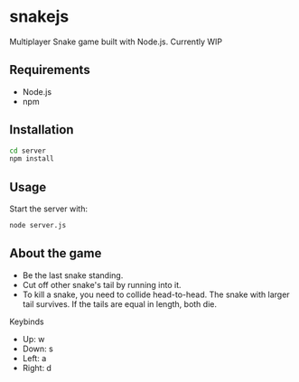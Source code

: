 # snakejs

Multiplayer Snake game built with Node.js.
Currently WIP

## Requirements
- Node.js
- npm

## Installation
```sh
cd server
npm install
```
## Usage
Start the server with:
```sh
node server.js
```
## About the game
- Be the last snake standing.
- Cut off other snake's tail by running into it.
- To kill a snake, you need to collide head-to-head. The snake with larger tail survives. If the tails are equal in length, both die.

Keybinds
- Up: w
- Down: s
- Left: a
- Right: d
